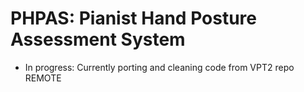 # PHPAS: Pianist Hand Posture Assessment System

- In progress: Currently porting and cleaning code from VPT2 repo
REMOTE
